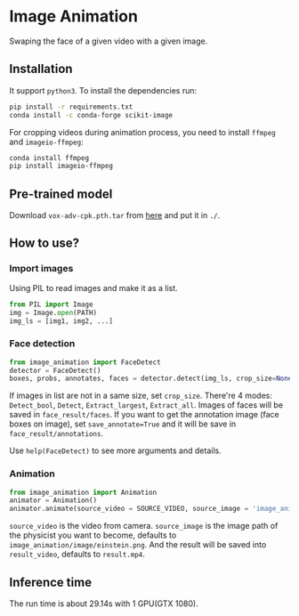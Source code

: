 # Image Animation
Swaping the face of a given video with a given image. 

## Installation

It support `python3`. To install the dependencies run:
```bash
pip install -r requirements.txt
conda install -c conda-forge scikit-image
```

For cropping videos during animation process, you need to install `ffmpeg` and `imageio-ffmpeg`:
```bash
conda install ffmpeg
pip install imageio-ffmpeg
```

## Pre-trained model

Download `vox-adv-cpk.pth.tar` from [here](https://drive.google.com/drive/folders/1PyQJmkdCsAkOYwUyaj_l-l0as-iLDgeH) and put it in `./`.


## How to use?

### Import images
Using PIL to read images and make it as a list.
```python
from PIL import Image
img = Image.open(PATH)
img_ls = [img1, img2, ...]
```

### Face detection
```python
from image_animation import FaceDetect
detector = FaceDetect()
boxes, probs, annotates, faces = detector.detect(img_ls, crop_size=None, mode = 'Extract_largest')
```
If images in list are not in a same size, set `crop_size`.
There're 4 modes: `Detect_bool`, `Detect`, `Extract_largest`, `Extract_all`.
Images of faces will be saved in `face_result/faces`.
If you want to get the annotation image (face boxes on image), set `save_annotate=True` and it will be save in `face_result/annotations`.

Use `help(FaceDetect)` to see more arguments and details.


### Animation
```python
from image_animation import Animation
animator = Animation()
animator.animate(source_video = SOURCE_VIDEO, source_image = 'image_animation/image/einstein.png', result_video = 'result.mp4')
```
`source_video` is the video from camera.
`source_image` is the image path of the physicist you want to become, defaults to `image_animation/image/einstein.png`.
And the result will be saved into `result_video`, defaults to `result.mp4`.


## Inference time
The run time is about 29.14s with 1 GPU(GTX 1080).